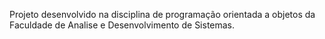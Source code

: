 Projeto desenvolvido na disciplina de programação orientada a objetos da Faculdade de Analise e Desenvolvimento de Sistemas. 
